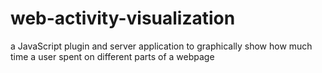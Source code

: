 # web-activity-visualization
a JavaScript plugin and server application to graphically show how much time a user spent on different parts of a webpage
